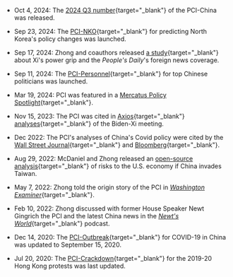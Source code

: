 - Oct 4, 2024: The [2024 Q3 number](data/PCI-China_v0.21.0_2024-10-04.csv){target="_blank"} of the PCI-China was released.

- Sep 23, 2024: The [PCI-NKO](overview-PCI-NKO.html){target="_blank"} for predicting North Korea's policy changes was launched.

- Sep 17, 2024: Zhong and coauthors released [a study](https://www.mercatus.org/research/working-papers/chinas-domestic-politics-and-editorial-control-over-foreign-news-coverage){target="_blank"} about Xi's power grip and the *People's Daily*'s foreign news coverage.

- Sep 11, 2024: The [PCI-Personnel](overview-PCI-Personnel.html){target="_blank"} for top Chinese politicians was launched.

<!-- - Aug 23, 2024: The [2024 Q2 number](data/PCI-China_v0.20.0_2024-08-23.csv){target="_blank"} of the PCI-China was released. -->

- Mar 19, 2024: PCI was featured in a [Mercatus Policy Spotlight](https://www.mercatus.org/research/policy-briefs/policy-change-index-help-us-understand-china){target="_blank"}.

<!-- - Jan 7, 2024: The [2023 Q4 number](data/PCI-China_v0.19.0_2024-01-07.csv){target="_blank"} of the PCI-China was released. -->

- Nov 15, 2023: The PCI was cited in [Axios](https://www.axios.com/2023/11/15/biden-xi-meeting-china-economy-slowing){target="_blank"} [analyses](https://www.axios.com/2023/11/15/biden-xi-chinese-propaganda-us){target="_blank"} of the Biden-Xi meeting.

<!-- - Oct 20, 2023: The [2023 Q3 number](data/PCI-China_v0.18.0_2023-10-20.csv){target="_blank"} of the PCI-China was released. -->

<!-- - Sep 20, 2023: The [2023 Q2 number](data/PCI-China_v0.17.0_2023-09-20.csv){target="_blank"} of the PCI-China was released. -->

<!-- - Nov 11, 2022: The [2022 Q3 number](data/PCI-China_v0.16.0_2022-11-11.csv){target="_blank"} of the PCI-China was released. -->

- Dec 2022: The PCI's analyses of China's Covid policy were cited by the [Wall Street Journal](https://www.wsj.com/articles/china-officials-soften-tone-on-covid-curbs-amid-protests-11669759134){target="_blank"} and [Bloomberg](https://www.bloomberg.com/news/articles/2022-12-15/xi-stays-silent-as-covid-zero-strategy-he-championed-crumbles){target="_blank"}.

- Aug 29, 2022: McDaniel and Zhong released an [open-source analysis](https://www.mercatus.org/publications/submarine-cables-and-container-shipments-two-immediate-risks-if-china-invades-taiwan){target="_blank"} of risks to the U.S. economy if China invades Taiwan.

<!-- - July 22, 2022: Zhong discussed the PCI and the hopes and fears for the future on [*The Great Antidote*](https://www.thegreatantidote.com/1134116/11002700){target="_blank"} podcast. -->

<!-- - Jul 22, 2022: The [2022 Q2 number](data/PCI-China_v0.15.0_2022-7-22.csv){target="_blank"} of the PCI-China was released. -->

<!-- - Jun 10, 2022: The [2022 Q1 number](data/PCI-China_v0.14.0_2022-6-10.csv){target="_blank"} of the PCI-China was released. -->

- May 7, 2022: Zhong told the origin story of the PCI in [*Washington Examiner*](https://www.washingtonexaminer.com/restoring-america/faith-freedom-self-reliance/fleeting-freedom-and-propaganda-lessons-in-hong-kong){target="_blank"}.

<!-- - Feb 27, 2022: The PCI-China was featured in the ***Morning Consult Global*** newsletter. -->

<!-- - Feb 27, 2022: The [2021 Q4 number](data/PCI-China_v0.13.0_2022-2-27.csv){target="_blank"} of the PCI-China was released. -->

- Feb 10, 2022: Zhong discussed with former House Speaker Newt Gingrich the PCI and the latest China news in the [*Newt's World*](https://www.gingrich360.com/2022/02/10/newts-world-episode-371-china-in-propaganda-we-trust/){target="_blank"} podcast.

<!-- - Jan 7, 2022: Zhong [discussed](https://thedispatch.com/p/xi-jinping-strengthens-his-grip-over?utm_source=url){target="_blank"} the PCI and why China's tighter media control means more opportunities for open-source intelligence. -->

<!-- - Sep 13, 2021: McDaniel and Zhong used the PCI-China to [assess](https://www.mercatus.org/publications/trade/noneconomic-aspects-us-taiwan-free-trade-agreement-insights-new-tool){target="_blank"} noneconomic considerations for a U.S.-Taiwan free trade agreement. -->

<!-- - Aug 27, 2021: Zhong [discussed](https://video.foxbusiness.com/v/6270215896001#sp=show-clips){target="_blank"} the PCI and China-Taliban relations on Fox Business's *Mornings with Maria*. -->

<!-- - Aug 17, 2021: The [2021 Q2 number](data/PCI-China_v0.12.0_2021-8-17.csv){target="_blank"} of the PCI-China was released. -->

<!-- - Jul 15, 2021: Zhong [discussed](https://www.c-span.org/video/?512072-6/washington-journal-weifeng-zhong-discusses-us-china-relations){target="_blank"} the PCI and how Chinese propaganda works in the *Shootin' Straight with Ken Buck* podcast. -->

<!-- - May 28, 2021: Zhong [discussed](https://www.c-span.org/video/?512072-6/washington-journal-weifeng-zhong-discusses-us-china-relations){target="_blank"} the Innovation and Competition Act of 2021 and the PCI in C-SPAN's *Washington Journal*. -->

<!-- - May 12, 2021: Zhong [discussed](https://www.discoursemagazine.com/ideas/2021/05/12/the-china-challenge-enjoying-key-advantages-the-mainland-may-soon-overtake-the-u-s/){target="_blank"} how freer trade and faster communication encourage China's bad policies and propel its rise. -->

<!-- - Apr 25, 2021: The [2021 Q1 number](data/PCI-China_v0.11.0_2021-4-25.csv){target="_blank"} of the PCI-China was released. -->

<!-- - Mar 23, 2021: Zhong [discussed](https://www.c-span.org/video/?510158-3/washington-journal-weifeng-zhong-discusses-us-china-relations){target="_blank"} U.S.-China relations and the PCI in C-SPAN's *Washington Journal*. -->

<!-- - Feb 8, 2021: The [2020 Q4 number](data/PCI-China_v0.10.0_2021-2-8.csv){target="_blank"} of the PCI-China was released. -->

<!-- - Feb 6, 2021: Zhong [discussed](https://nationalinterest.org/blog/buzz/biden-now-president-does-matter-america%E2%80%99s-china-policy-177799){target="_blank"} Biden's China policy in *The National Interest* using insights from the PCI-China. -->

<!-- - Dec 31, 2020: The PCI-Outbreak was [featured](https://www.nationalreview.com/2020/12/uncovering-the-chinese-governments-pandemic-deception/){target="_blank"} in a *National Review* article. -->

- Dec 14, 2020: The [PCI-Outbreak](overview-PCI-Outbreak.html){target="_blank"} for COVID-19 in China was updated to September 15, 2020.

<!-- - Dec 10, 2020: The [research paper](https://www.mercatus.org/publications/covid-19-crisis-response/words-speak-louder-numbers){target="_blank"} behind the PCI-Outbreak was released. -->

<!-- - Nov 1, 2020: The [2020 Q3 number](data/PCI-China_v0.9.0_2020-11-1.csv){target="_blank"} of the PCI-China was released. -->

<!-- - Aug 19, 2020: Zhong [discussed](https://www.csis.org/podcasts/building-future-freedom-prosperity-and-foreign-policy-dan-runde/using-machine-learning){target="_blank"} the PCI's capabilities in a CSIS podcast. -->

<!-- - Aug 14, 2020: We [discussed](https://www.dailyrepublic.com/all-dr-news/wires/commentary-what-artificial-intelligence-is-telling-us-about-us-china-relations-tribune-news-service-bc-uschina-commentarymct/){target="_blank"} PCI-China's 2020 Q2 number and China's possible military moves. -->

- Jul 20, 2020: The [PCI-Crackdown](overview-PCI-Crackdown.html){target="_blank"} for the 2019-20 Hong Kong protests was last updated.

<!-- - Jul 19, 2020: The [2020 Q2 number](data/PCI-China_v0.8.0_2020-07-19.csv){target="_blank"} of the PCI-China was released. -->

<!-- - Jul 9, 2020: The PCI-Outbreak was [featured](https://www.politico.com/newsletters/politico-china-watcher/2020/07/09/beijing-and-washington-burn-the-boats-hong-kong-ice-immigration-tech-decoupling-489738){target="_blank"} in Politico's China Watcher. -->

<!-- - Jul 9, 2020: The [PCI-Outbreak](overview-PCI-Outbreak.html){target="_blank"} for COVID-19 in China was launched. -->

<!-- - Jun 4, 2020: The [2020 Q1 number](data/PCI-China_v0.7.0_2020-06-04.csv){target="_blank"} of the PCI-China was released. -->

<!-- - May 27, 2020: We resumed the daily updates on [PCI-Crackdown](overview-PCI-Crackdown.html){target="_blank"} as Hong Kong protests reemerged. -->

<!-- - May 15, 2020: Zhong [discussed](https://podcast.alec.org/37){target="_blank"} the new PCI-Outbreak project in an ALEC podcast. -->

<!-- - Mar 23, 2020: Zhong [discussed](https://nationalinterest.org/feature/i-built-bot-predicts-policy-changes-china-after-coronavirus-pandemic-ends-136187){target="_blank"} how the PCI can shed light on China's future after COVID-19. -->

<!-- - Mar 5, 2020: We wrote about how the PCI capitalizes the "value" of propaganda in the [Yale Journal of International Affairs](http://yalejournal.org/article_post/the-value-of-propaganda-machine-predictions-of-rare-events-based-on-text-data/){target="_blank"}. -->

<!-- - Feb 10, 2020: The [research paper](https://www.mercatus.org/publications/technology-and-innovation/predicting-authoritarian-crackdowns){target="_blank"} behind the PCI-Crackdown was released. -->

<!-- - Jan 29, 2020: Zhong gave a [Tech Demo](pdf/Zhong_GEC_Tech_Demo_Slides.pdf){target="_blank"} on the PCI projects at the State Dept's Global Engagement Center. -->

<!-- - Jan 8, 2020: The [2019 Q4 number](data/PCI-China_v0.6.0_2020-01-08.csv){target="_blank"} of the PCI-China was released. -->

<!-- - Jan 7, 2020: The [PCI-Crackdown](overview-PCI-Crackdown.html){target="_blank"} for the 2019-20 Hong Kong protests was last updated. -->

<!-- - Dec 4, 2019: Zhong [presented](pdf/value_of_propaganda_ALEC.pdf){target="_blank"} the PCI projects at the American Legislative Exchange Council meeting. -->

<!-- - Nov 3, 2019: The [2019 Q3 number](data/PCI-China_v0.5.0_2019-11-03.csv){target="_blank"} of the PCI-China was released. -->

<!-- - Oct 17, 2019: Zhong [presented](pdf/policy_change_text_data_OReillyAI.pdf){target="_blank"} the PCI projects at O'Reilly's AI conference. -->

<!-- - Sep 26, 2019: Zhong [presented](pdf/Reading_China_slides_NBER.pdf){target="_blank"} the PCI projects at the NBER Economics of AI conference. -->

<!-- - Sep 24, 2019: The [PCI-Crackdown](overview-PCI-Crackdown.html){target="_blank"} for the 2019 Hong Kong protests was launched. -->

<!-- - Sep 18, 2019: Chan [presented](pdf/Reading_China_slides_FED.pdf){target="_blank"} the PCI-China at the Federal Reserve Board. -->

<!-- - Jul 16, 2019: We [discussed](https://www.mercatus.org/bridge/commentary/how-chinas-state-run-media-foretold-trade-war-stand){target="_blank"} the 2019 Q2 number and the "Soviet root" of the PCI-China. -->

<!-- - Jul 3, 2019: The [2019 Q2 number](data/PCI-China_v0.4.0_2019-07-03.csv){target="_blank"} of the PCI-China was released. -->

<!-- - May 23, 2019: We [discussed](https://nationalinterest.org/feature/why-china-not-backing-down-trade-war-59047){target="_blank"} the long-term ramifications of the US-China trade fight. -->

<!-- - May 1, 2019: Zhong [presented](pdf/Reading_China_slides_Strata.pdf){target="_blank"} the PCI project at the Strata Data Conference in London. -->

<!-- - Apr 12, 2019: A [new version](data/PCI-China_v0.3.0_2019-04-12.csv){target="_blank"} of PCI-China index, including the 2019 Q1 number, was released. -->

<!-- - Mar 11, 2019: We [talked about](https://www.chinabusinessreview.com/will-china-fold-on-structural-issues-an-algorithm-says-not-any-time-soon/){target="_blank"} the structural issues of China's economy picked up by the PCI and why China is unlikely to concede on them. -->

<!-- - Jan 15, 2019: We [discussed](https://www.aei.org/publication/chinas-next-policy-change-not-what-president-trump-hopes-for/){target="_blank"} what the latest PCI has to say about the US-China trade conflict. -->

<!-- - Dec 3, 2018: We [demonstrated](https://www.openrg.com/policy-change-index-a-simulated-example/){target="_blank"} the PCI design in a simulated example without using the *People's Daily* text. -->

<!-- - Nov 27, 2018: Zhong [presented](https://www.aei.org/events/policy-simulation-library-meetup-hosted-by-aeis-open-source-policy-center/){target="_blank"} the PCI for China at the inaugural Policy Simulation Library meetup at AEI. -->
 
<!-- - Nov 19, 2018: We talked about how to use machine learning to detect structural differences in complex data on [*MLconf*](https://mlconf.com/machine-learning-with-a-twist-detecting-structural-differences-in-complex-data/){target="_blank"}. -->

<!-- - Nov 1, 2018: We talked about how machine learning can utilize trivial labels to uncover nontrivial patterns on [*Dataconomy*](http://dataconomy.com/2018/11/machine-learning-with-a-twist-how-trivial-labels-can-be-used-to-predict-policy-changes/){target="_blank"}. -->
